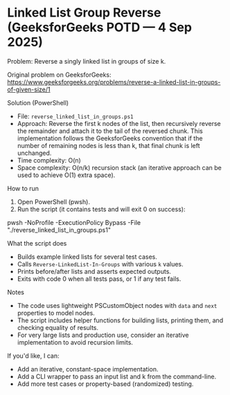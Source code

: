 # Linked List Group Reverse (GeeksforGeeks POTD — 4 Sep 2025)

Problem: Reverse a singly linked list in groups of size k.

Original problem on GeeksforGeeks:
https://www.geeksforgeeks.org/problems/reverse-a-linked-list-in-groups-of-given-size/1

Solution (PowerShell)
- File: `reverse_linked_list_in_groups.ps1`
- Approach: Reverse the first k nodes of the list, then recursively reverse the remainder and attach it to the tail of the reversed chunk. This implementation follows the GeeksforGeeks convention that if the number of remaining nodes is less than k, that final chunk is left unchanged.
- Time complexity: O(n)
- Space complexity: O(n/k) recursion stack (an iterative approach can be used to achieve O(1) extra space).

How to run
1. Open PowerShell (pwsh).
2. Run the script (it contains tests and will exit 0 on success):

pwsh -NoProfile -ExecutionPolicy Bypass -File "./reverse_linked_list_in_groups.ps1"

What the script does
- Builds example linked lists for several test cases.
- Calls `Reverse-LinkedList-In-Groups` with various `k` values.
- Prints before/after lists and asserts expected outputs.
- Exits with code 0 when all tests pass, or 1 if any test fails.

Notes
- The code uses lightweight PSCustomObject nodes with `data` and `next` properties to model nodes.
- The script includes helper functions for building lists, printing them, and checking equality of results.
- For very large lists and production use, consider an iterative implementation to avoid recursion limits.

If you'd like, I can:
- Add an iterative, constant-space implementation.
- Add a CLI wrapper to pass an input list and k from the command-line.
- Add more test cases or property-based (randomized) testing.
